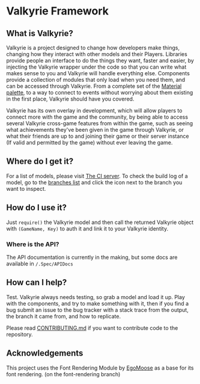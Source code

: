 # Valkyrie Framework
## What is Valkyrie?
Valkyrie is a project designed to change how developers make things, changing how they interact with other models and their Players. 
Libraries provide people an interface to do the things they want, faster and easier, by injecting the Valkyrie wrapper under the code so that you can write what makes sense to you and Valkyrie will handle everything else. 
Components provide a collection of modules that only load when you need them, and can be accessed through Valkyrie. From a complete set of the [Material palette](https://www.google.com/design/spec/style/color.html), to a way to connect to events without worrying about them existing in the first place, Valkyrie should have you covered. 

Valkyrie has its own overlay in development, which will allow players to connect more with the game and the community, by being able to access several Valkyrie cross-game features from within the game, such as seeing what achievements they've been given in the game through Valkyrie, or what their friends are up to and joining their game or their server instance (If valid and permitted by the game) without ever leaving the game.

## Where do I get it?
For a list of models, please visit [The CI server](http://gskw.noip.me:9999/models).
To check the build log of a model, go to the [branches list](https://github.com/ValkyrieRBXL/ValkyrieFramework/branches) and click the icon next to the branch you want to inspect.

## How do I use it?
Just `require()` the Valkyrie model and then call the returned Valkyrie object with `(GameName, Key)` to auth it and link it to your Valkyrie identity.

### Where is the API?
The API documentation is currently in the making, but some docs are available in `/.Spec/APIDocs`

## How can I help?
Test. Valkyrie always needs testing, so grab a model and load it up. Play with the components, and try to make something with it, then if you find a bug submit an issue to the bug tracker with a stack trace from the output, the branch it came from, and how to replicate.

Please read [CONTRIBUTING.md](https://github.com/ValkyrieRBXL/ValkyrieFramework/blob/bleeding-edge/CONTRIBUTING.md) if you want to contribute code to the repository.

## Acknowledgements
This project uses the Font Rendering Module by [EgoMoose](http://www.roblox.com/users/2155311/profile) as a base for its font rendering. (on the font-rendering branch)
